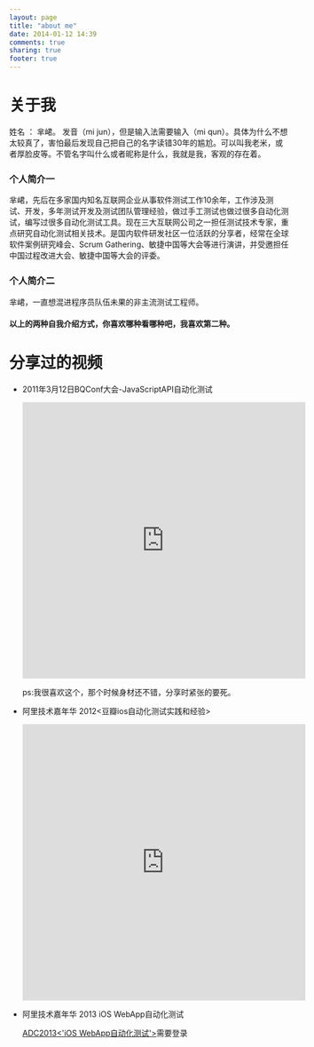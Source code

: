 ```yaml
---
layout: page
title: "about me"
date: 2014-01-12 14:39
comments: true
sharing: true
footer: true
---
```


# 关于我
姓名 ： 芈峮。  发音（mi jun），但是输入法需要输入（mi qun）。具体为什么不想太较真了，害怕最后发现自己把自己的名字读错30年的尴尬。可以叫我老米，或者厚脸皮等。不管名字叫什么或者昵称是什么，我就是我，客观的存在着。


### 个人简介一
芈峮，先后在多家国内知名互联网企业从事软件测试工作10余年，工作涉及测试、开发，多年测试开发及测试团队管理经验，做过手工测试也做过很多自动化测试，编写过很多自动化测试工具。现在三大互联网公司之一担任测试技术专家，重点研究自动化测试相关技术。是国内软件研发社区一位活跃的分享者，经常在全球软件案例研究峰会、Scrum Gathering、敏捷中国等大会等进行演讲，并受邀担任中国过程改进大会、敏捷中国等大会的评委。

### 个人简介二
芈峮，一直想混进程序员队伍未果的非主流测试工程师。


#### 以上的两种自我介绍方式，你喜欢哪种看哪种吧，我喜欢第二种。


# 分享过的视频

*   2011年3月12日BQConf大会-JavaScriptAPI自动化测试

	<iframe height=498 width=510 src="http://player.youku.com/embed/XMjU2NzAyNTMy" frameborder=0 allowfullscreen></iframe>

	ps:我很喜欢这个，那个时候身材还不错，分享时紧张的要死。

*   阿里技术嘉年华 2012<豆瓣ios自动化测试实践和经验>

	<iframe height=498 width=510 src="http://player.youku.com/embed/XNDM0NDg5MzIw" frameborder=0 allowfullscreen></iframe>

*   阿里技术嘉年华 2013 iOS WebApp自动化测试

	[ADC2013<'iOS WebApp自动化测试'>](http://adc.alibabatech.org/carnival/history/schedule/2013/detail/main/234?video=1)需要登录




